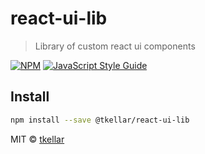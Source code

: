 # react-ui-lib

> Library of custom react ui components

[![NPM](https://img.shields.io/npm/v/react-ui-lib.svg)](https://www.npmjs.com/package/react-ui-lib) [![JavaScript Style Guide](https://img.shields.io/badge/code_style-standard-brightgreen.svg)](https://standardjs.com)

## Install

```bash
npm install --save @tkellar/react-ui-lib
```

MIT © [tkellar](https://github.com/tkellar)
